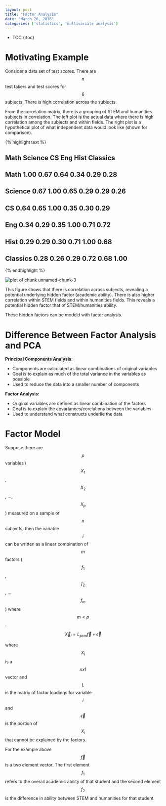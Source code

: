 ```yaml
---
layout: post
title: "Factor Analysis"
date: "March 26, 2016"
categories: ['statistics', 'multivariate analysis']
---
```


* TOC
{:toc}




# Motivating Example
Consider a data set of test scores. There are $$n$$ test takers and test scores for $$6$$ subjects. There is high correlation across the subjects. 



From the correlation matrix, there is a grouping of STEM and humanities subjects in correlation. The left plot is the actual data where there is high correlation among the subjects and within fields. The right plot is a hypothetical plot of what independent data would look like (shown for comparison).


{% highlight text %}
##          Math Science   CS  Eng Hist Classics
## Math     1.00    0.67 0.64 0.34 0.29     0.28
## Science  0.67    1.00 0.65 0.29 0.29     0.26
## CS       0.64    0.65 1.00 0.35 0.30     0.29
## Eng      0.34    0.29 0.35 1.00 0.71     0.72
## Hist     0.29    0.29 0.30 0.71 1.00     0.68
## Classics 0.28    0.26 0.29 0.72 0.68     1.00
{% endhighlight %}

<img src="/nhuyhoa/figure/source/2016-03-26-Factor-Analysis/unnamed-chunk-3-1.png" title="plot of chunk unnamed-chunk-3" alt="plot of chunk unnamed-chunk-3" style="display: block; margin: auto;" />

This figure shows that there is correlation across subjects, revealing a potential underlying hidden factor (academic ability). There is also higher correlation within STEM fields and within humanities fields. This reveals a potential hidden factor that of STEM/humanities ability.

These hidden factors can be modeld with factor analysis. 

# Difference Between Factor Analysis and PCA

**Principal Components Analysis:**

* Components are calculated as linear combinations of original variables
* Goal is to explain as much of the total variance in the variables as possible
* Used to reduce the data into a smaller number of components

**Factor Analysis:**

* Original variables are defined as linear combination of the factors
* Goal is to explain the covariances/corelations between the variables
* Used to understand what constructs underlie the data

# Factor Model

Suppose there are $$p$$ variables ($$X_1$$, $$X_2$$, ..., $$X_p$$) measured on a sample of $$n$$ subjects, then the variable $$i$$ can be written as a linear combination of $$m$$ factors ($$f_1$$, $$f_2$$, ... $$f_m$$) where $$m < p$$.

$$\overrightarrow{X}_i = L_{pxm} \overrightarrow{f} + \overrightarrow{\epsilon}$$

where $$X_i$$ is a $$nx1$$ vector and $$L$$ is the matrix of factor loadings for variable $$i$$ and $$\overrightarrow{\epsilon}$$ is the portion of $$X_i$$ that cannot be explained by the factors.

For the example above $$\overrightarrow{f}$$ is a two element vector. The first element $$f_{1}$$ refers to the overall academic ability of that student and the second element $$f_{2}$$ is the difference in ability between STEM and humanities for that student. 


